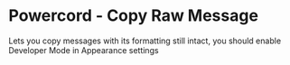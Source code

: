 # Powercord - Copy Raw Message

Lets you copy messages with its formatting still intact, you should enable
Developer Mode in Appearance settings
